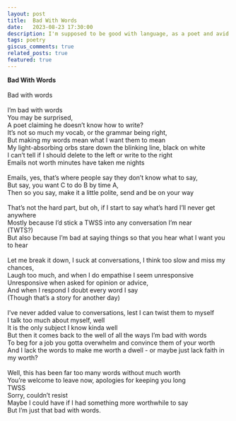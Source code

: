 ```yaml
---
layout: post
title:  Bad With Words
date:   2023-08-23 17:30:00
description: I'm supposed to be good with language, as a poet and avid reader. But I don't always feel that way.
tags: poetry
giscus_comments: true
related_posts: true
featured: true
---
```


<div class="poem">
<b>Bad With Words</b><br><br>Bad with words<br><br>I’m bad with words<br>You may be surprised,<br>A poet claiming he doesn’t know how to write?<br>It’s not so much my vocab, or the grammar being right,<br>But making my words mean what I want them to mean<br>My light-absorbing orbs stare down the blinking line, black on white<br>I can’t tell if I should delete to the left or write to the right<br>Emails not worth minutes have taken me nights<br><br>Emails, yes, that’s where people say they don’t know what to say,<br>But say, you want C to do B by time A,<br>Then so you say, make it a little polite, send and be on your way<br><br>That’s not the hard part, but oh, if I start to say what’s hard I’ll never get anywhere<br>Mostly because I’d stick a TWSS into any conversation I’m near<br>(TWTS?)<br>But also because I’m bad at saying things so that you hear what I want you to hear<br><br>Let me break it down, I suck at conversations, I think too slow and miss my chances,<br>Laugh too much, and when I do empathise I seem unresponsive<br>Unresponsive when asked for opinion or advice,<br>And when I respond I doubt every word I say<br>(Though that’s a story for another day)<br><br>I’ve never added value to conversations, lest I can twist them to myself<br>I talk too much about myself, well<br>It is the only subject I know kinda well<br>But then it comes back to the well of all the ways I’m bad with words<br>To beg for a job you gotta overwhelm and convince them of your worth<br>And I lack the words to make me worth a dwell - or maybe just lack faith in my worth?<br><br>Well, this has been far too many words without much worth<br>You’re welcome to leave now, apologies for keeping you long<br>TWSS<br>Sorry, couldn’t resist<br>Maybe I could have if I had something more worthwhile to say<br>But I’m just that bad with words.<br></div>

